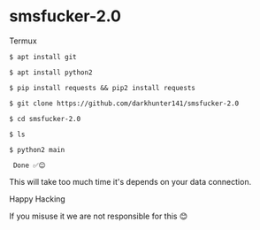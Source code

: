 # smsfucker-2.0


Termux
   ```
   $ apt install git 
   ```
   ```
   $ apt install python2 
   ```
   ```
   $ pip install requests && pip2 install requests
   ```
   ```
   $ git clone https://github.com/darkhunter141/smsfucker-2.0
   ```
   ```
   $ cd smsfucker-2.0
   ```
   ```
   $ ls
   ```
   ```
   $ python2 main
   ```
   ```
    Done ✅😊
```

This will take too much time it's depends on your data connection. 


Happy Hacking


If you misuse it we are not responsible for this 😊

